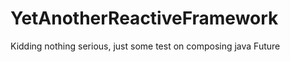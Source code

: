 YetAnotherReactiveFramework
===========================
Kidding nothing serious, just some test on composing java Future
